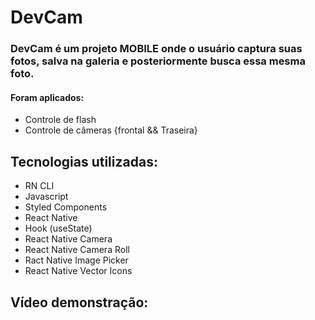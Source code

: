 # DevCam

### DevCam é um projeto MOBILE onde o usuário captura suas fotos, salva na galeria e posteriormente busca essa mesma foto.
#### Foram aplicados:
- Controle de flash
- Controle de câmeras {frontal && Traseira}

## Tecnologias utilizadas:

- RN CLI
- Javascript
- Styled Components
- React Native
- Hook (useState)
- React Native Camera
- React Native Camera Roll
- Ract Native Image Picker
- React Native Vector Icons

## Vídeo demonstração:
